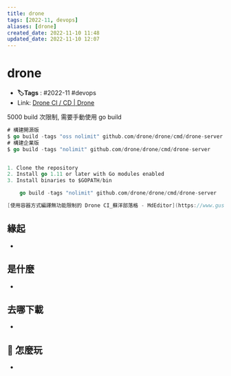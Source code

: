 ```yaml
---
title: drone
tags: [2022-11, devops]
aliases: [drone]
created_date: 2022-11-10 11:48
updated_date: 2022-11-10 12:07
---
```


# drone

- **🏷️Tags** :   #2022-11 #devops 
- Link: [Drone CI / CD | Drone](https://docs.drone.io/)

5000 build 次限制, 需要手動使用 go build

```go
# 構建開源版
$ go build -tags "oss nolimit" github.com/drone/drone/cmd/drone-server
# 構建企業版
$ go build -tags "nolimit" github.com/drone/drone/cmd/drone-server


1. Clone the repository
2. Install go 1.11 or later with Go modules enabled
3. Install binaries to $GOPATH/bin

    go build -tags "nolimit" github.com/drone/drone/cmd/drone-server

[使用容器方式編譯無功能限制的 Drone CI_蘇洋部落格 - MdEditor](https://www.gushiciku.cn/pl/gqUJ/zh-tw)
```

## 緣起

- 

## 是什麼

- 

## 去哪下載

- 

## 📝 怎麼玩

- 
